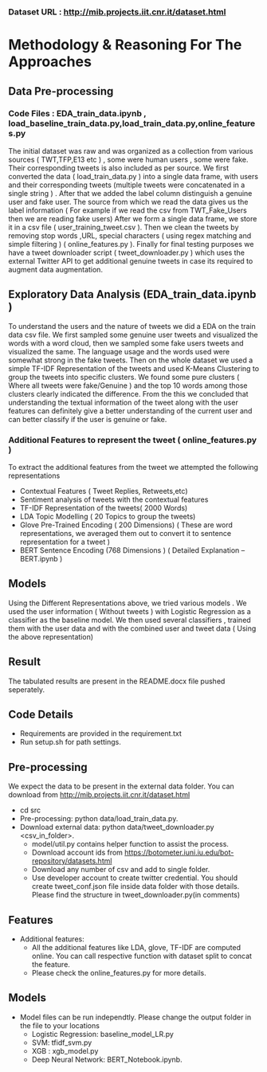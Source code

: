 ### Dataset URL : http://mib.projects.iit.cnr.it/dataset.html

# Methodology & Reasoning For The Approaches
## Data  Pre-processing 

### Code Files : EDA_train_data.ipynb , load_baseline_train_data.py,load_train_data.py,online_features.py
The initial dataset was raw and was organized as a collection from various sources ( TWT,TFP,E13 etc ) , some were human users , some were fake. Their corresponding tweets is also included as per source.
We first converted the data ( load_train_data.py ) into a single data frame, with users and their corresponding tweets (multiple tweets were concatenated in a single string ) . After that we added the label column distinguish a genuine user and fake user. The source from which we read the data gives us the label information ( For example if we read the csv from TWT_Fake_Users then we are reading fake users) 
After we form a single data frame, we store it in a csv file ( user_training_tweet.csv ). Then we clean the tweets by removing stop words ,URL, special characters ( using regex matching and simple filtering ) ( online_features.py ). 
Finally for final testing purposes we have a tweet downloader script ( tweet_downloader.py ) which uses the external Twitter API to get additional genuine tweets in case its required to augment data augmentation.

## Exploratory Data Analysis (EDA_train_data.ipynb )
To understand the users and the nature of tweets we did a EDA on the train data csv file. We first sampled some genuine user tweets and visualized the words with a word cloud, then we sampled some fake users tweets and visualized the same. The language usage and the words used were somewhat strong in the fake tweets. 
Then on the whole dataset we used a simple TF-IDF Representation of the tweets and used K-Means Clustering to group the tweets into specific clusters. We found some pure clusters ( Where all tweets were fake/Genuine ) and the top 10 words among those clusters clearly indicated the difference. 
From the this we concluded that understanding the textual information of the tweet along with the user features can definitely give a better understanding of the current user and can better classify if the user is genuine or fake.

### Additional Features to represent the tweet ( online_features.py )
To extract the additional features from the tweet we attempted the following representations
* Contextual Features ( Tweet Replies, Retweets,etc)
* Sentiment analysis of tweets with the contextual features
* TF-IDF Representation of the tweets( 2000 Words)
* LDA Topic Modelling ( 20 Topics to group the tweets)
* Glove Pre-Trained Encoding ( 200 Dimensions) ( These are word representations, we averaged them out to convert it to sentence representation for a tweet )
* BERT Sentence Encoding (768 Dimensions ) ( Detailed Explanation – BERT.ipynb )

## Models
Using the Different Representations above,  we tried various models . We used the user information ( Without tweets ) with Logistic Regression as a classifier as the baseline model.
We then used several classifiers , trained them with the user data and with the combined user and tweet data ( Using the above representation)


## Result

The tabulated results are present in the README.docx file pushed seperately.


## Code Details
* Requirements are provided in the requirement.txt
* Run setup.sh for path settings.

## Pre-processing
We expect the data to be present in the external data folder. You can download from http://mib.projects.iit.cnr.it/dataset.html
* cd src
* Pre-processing: python data/load_train_data.py.
* Download external data: python data/tweet_downloader.py <csv_in_folder>.
  * model/util.py contains helper function to assist the process.
  * Download account ids from https://botometer.iuni.iu.edu/bot-repository/datasets.html
  * Download any number of csv and add to single folder.
  * Use developer account to create twitter credential. You should create tweet_conf.json file inside data folder with those details. Please find the structure in tweet_downloader.py(in comments)
## Features
* Additional features:
  * All the additional features like LDA, glove, TF-IDF are computed online. You can call respective function with dataset split to concat the feature.
  * Please check the online_features.py for more details.

## Models
* Model files can be run independtly. Please change the output folder in the file to your locations
  * Logistic Regression: baseline_model_LR.py
  * SVM: tfidf_svm.py
  * XGB : xgb_model.py
  * Deep Neural Network:  BERT_Notebook.ipynb.
  
